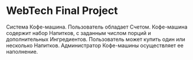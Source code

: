 # WebTech Final Project

Система Кофе-машина. Пользователь обладает Счетом. Кофе-машина содержит набор
Напитков, с заданным числом порций и дополнительных Ингредиентов. Пользователь может
купить один или несколько Напитков. Администратор Кофе-машины осуществляет ее
наполнение. 
